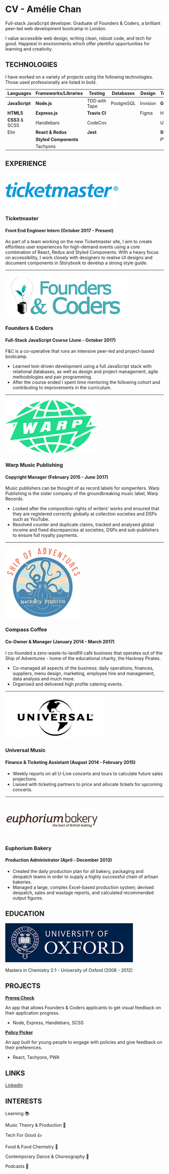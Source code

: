 # CV - Amélie Chan

Full-stack JavaScript developer. Graduate of Founders & Coders, a brilliant
peer-led web development bootcamp in London.

I value accessible web design, writing clean, robust code, and tech for good.
Happiest in environments which offer plentiful opportunities for learning and
creativity.

## TECHNOLOGIES

I have worked on a variety of projects using the following technologies. Those
used professionally are listed in bold.

| Languages       | Frameworks/Libraries  | Testing       | Databases  | Design   | Tools/Others     |
| --------------- | --------------------- | ------------- | ---------- | -------- | ---------------- |
| **JavaScript**  | **Node.js**           | TDD with Tape | PostgreSQL | Invision | **Git & GitHub** |
| **HTML5**       | **Express.js**        | **Travis CI** |            | Figma    | Heroku           |
| **CSS3** & SCSS | Handlebars            | CodeCov       |            |          | User Testing     |
| Elm             | **React & Redux**     | **Jest**      |            |          | **Storybook**    |
|                 | **Styled Components** |               |            |          | PWA              |
|                 | Tachyons              |               |            |          |                  |

## EXPERIENCE

![](/images/tm-logo.png?raw=true "Ticketmaster Logo")

### Ticketmaster

#### Front End Engineer Intern (October 2017 - Present)

As part of a team working on the new Ticketmaster site, I aim to create
effortless user experiences for high-demand events using a core combination of
React, Redux and Styled Components. With a heavy focus on accessibility, I work
closely with designers to realise UI designs and document components in
Storybook to develop a strong style guide.

---

![](/images/fac-logo.png?raw=true "F&C Logo")

### Founders & Coders

#### Full-Stack JavaScript Course (June - October 2017)

F&C is a co-operative that runs an intensive peer-led and project-based
bootcamp.

* Learned test-driven development using a full JavaScript stack with relational
  databases, as well as design and project management, agile methodologies and
  pair programming.
* After the course ended I spent time mentoring the following cohort and
  contributing to improvements in the curriculum.

---

![](/images/warp-logo.png?raw=true "Warp Logo")

### Warp Music Publishing

#### Copyright Manager (February 2015 - June 2017)

Music publishers can be thought of as record labels for songwriters. Warp
Publishing is the sister company of the groundbreaking music label, Warp
Records.

* Looked after the composition rights of writers' works and ensured that they
  are registered correctly globally at collection societies and DSPs such as
  YouTube.
* Resolved counter and duplicate claims, tracked and analysed global income and
  fixed discrepancies at societies, DSPs and sub-publishers to ensure full
  royalty payments.

---

![](/images/ship-logo.png?raw=true "Ship Logo")

### Compass Coffee

#### Co-Owner & Manager (January 2014 - March 2017)

I co-founded a zero-waste-to-landfill cafe business that operates out of the
Ship of Adventures - home of the educational charity, the Hackney Pirates.

* Co-managed all aspects of the business: daily operations, finances, suppliers,
  menu design, marketing, employee hire and management, data analysis and much
  more.
* Organised and delivered high profile catering events.

---

![](/images/universal-logo.png?raw=true "Universal Logo")

### Universal Music

#### Finance & Ticketing Assistant (August 2014 - February 2015)

* Weekly reports on all U-Live concerts and tours to calculate future sales
  projections.
* Liaised with ticketing partners to price and allocate tickets for upcoming
  concerts.

---

![](/images/euphorium-logo.png?raw=true "Euphorium Logo")

### Euphorium Bakery

#### Production Administrator (April - December 2013)

* Created the daily production plan for all bakery, packaging and despatch teams
  in order to supply a highly successful chain of artisan bakeries.
* Managed a large, complex Excel-based production system; devised despatch,
  sales and wastage reports, and calculated recommended output figures.

## EDUCATION

![](/images/oxford-logo.png?raw=true "University of Oxford")

Masters in Chemistry 2:1 - University of Oxford (2008 - 2012)

## PROJECTS

**[Prereq Check](https://www.github.com/ameliejyc/prereq-check)**

An app that allows Founders & Coders applicants to get visual feedback on their
application progress.

* Node, Express, Handlebars, SCSS

**[Policy Picker](https://www.github.com/astroash/policy-picker)**

An app built for young people to engage with policies and give feedback on their
preferences.

* React, Tachyons, PWA

## LINKS

[LinkedIn](https://www.linkedin.com/in/am%C3%A9lie-chan-413aa77b/)

## INTERESTS

Learning :books:

Music Theory & Production :musical_keyboard:

Tech For Good :+1:

Food & Food Chemistry :ramen:

Contemporary Dance & Choreography :dancer:

Podcasts :thought_balloon:
